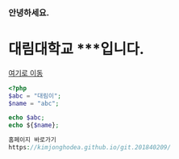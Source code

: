 ### 안녕하세요. 
# 대림대학교 ***입니다.

<a href="abc">여기로 이동</a>

```php
<?php 
$abc = "대림이";
$name = "abc";

echo $abc;
echo ${$name};

홈페이지 바로가기 
https://kimjonghodea.github.io/git.201840209/